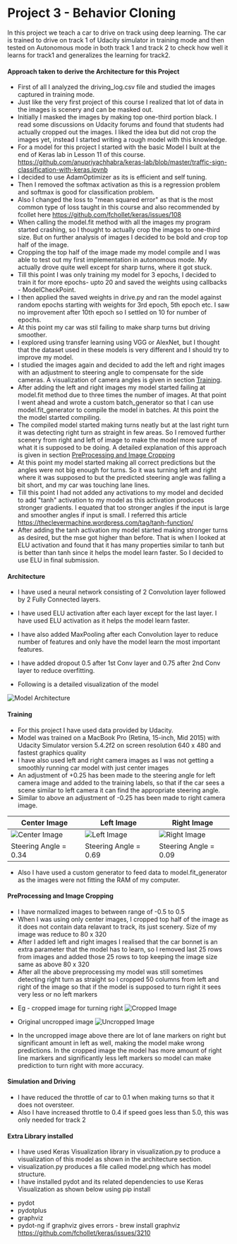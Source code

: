# Project 3 - Behavior Cloning

In this project we teach a car to drive on track using deep learning. The car is trained to drive on track 1 of Udacity simulator in
training mode and then tested on Autonomous mode in both track 1 and track 2 to check how well it learns for track1
and generalizes the learning for track2.


#### Approach taken to derive the Architecture for this Project
* First of all I analyzed the driving_log.csv file and studied the images captured in training mode.
* Just like the very first project of this course I realized that lot of data in the images is scenery
and can be masked out.
* Initially I masked the images by making top one-third portion black. I read some discussions on Udacity forums
and found that students had actually cropped out the images. I liked the idea but did not crop the images yet, instead
I started writing a rough model with this knowledge.
* For a model for this project I started with the basic Model I built at the end of Keras lab in Lesson 11 of this course.
https://github.com/anupriyachhabra/keras-lab/blob/master/traffic-sign-classification-with-keras.ipynb
* I decided to use AdamOptimizer as its is efficient and self tuning.
* Then I removed the softmax activation as this is a regression problem and softmax is good for classification problem.
* Also I changed the loss to "mean squared error" as that is the most common type of loss taught in this course
 and also recommended by fcollet here https://github.com/fchollet/keras/issues/108
* When calling the model.fit method with all the images my program started crashing, so I thought to actually crop the images
to one-third size. But on further analysis of images I decided to be bold and crop top half of the image.
* Cropping the top half of the image made my model compile and I was able to test out my first implementation in autonomous
mode. My actually drove quite well except for sharp turns, where it got stuck.
* Till this point I was only training my model for 3 epochs, I decided to train it for more epochs- upto 20 and saved the weights
using callbacks - ModelCheckPoint.
* I then applied the saved weights in drive.py and ran the model against random epochs starting with weights for 3rd epoch,
5th epoch etc. I saw no improvement after 10th epoch so I settled on 10 for number of epochs.
* At this point my car was stil failing to make sharp turns but driving smoother.
* I explored using transfer learning using VGG or AlexNet, but I thought that the dataset used in these models is very
different and I should try to improve my model.
* I studied the images again and decided to add the left and right images with an adjustment to steering angle to compensate
for the side cameras. A visualization of camera angles is given in section [Training](#training).
*  After adding the left and right images my model started failing at model.fit method due to three times the number of images.
At that point I went ahead and wrote a custom batch_generator so that I can use model.fit_generator to compile the model in
batches. At this point the the model started compiling.
* The compiled model started making turns neatly but at the last right turn it was detecting
right turn as straight in few areas. So I removed further scenery from right and left of image to make the model more sure
of what it is supposed to be doing. A detailed explanation of this approach is given in section [PreProcessing and Image Cropping](#preprocessing-and-image-cropping)
* At this point my model started making all correct predictions but the angles were not big enough for turns. So it was
turning left and right where it was supposed to but the predicted steering angle was falling a bit short, and my car was
touching lane lines.
* Till this point I had not added any activations to my model and decided to add "tanh" activation to my model as this activation
produces stronger gradients. I equated that too stronger angles if the input is large and smoother angles if input is small.
I referred this article https://theclevermachine.wordpress.com/tag/tanh-function/
* After adding the tanh activation my model started making stronger turns as desired, but the mse got higher than before.
That is when I looked at ELU activation and found that it has many properties similar to tanh but is better than tanh since it helps
the model learn faster. So I decided to use ELU in final submission.



#### Architecture
* I have used a neural network consisting of 2 Convolution layer followed by 2 Fully Connected layers.
* I have used ELU activation after each layer except for the last layer. I have used ELU activation as it helps the model learn faster.
* I have also added MaxPooling after each Convolution layer to reduce number of features and only have the model learn the most important features.
* I have added dropout 0.5 after 1st Conv layer and 0.75 after 2nd Conv layer to reduce overfitting.

* Following is a detailed visualization of the model

![Model Architecture](model.png?raw=true "Model Architecture")


#### Training

* For this project I have used data provided by Udacity.
* Model was trained on a MacBook Pro (Retina, 15-inch, Mid 2015) with Udacity Simulator
version 5.4.2f2 on screen resolution 640 x 480 and fastest graphics quality
* I have also used left and right camera images as I was not getting a smoothly running car model with just center images
* An adjustment of +0.25 has been made to the steering angle for left camera image and added to the training labels,
so that if the car sees a scene similar to left camera it can find the appropriate steering angle.
* Similar to above an adjustment of -0.25 has been made to right camera image.

|Center Image | Left Image | Right Image|
|-------------|------------| -----------|
|![Center Image](example_images/center_2016_12_01_13_33_46_039.jpg?raw=true)|![Left Image](example_images/left_2016_12_01_13_33_46_039.jpg?raw=true)|![Right Image](example_images/right_2016_12_01_13_33_46_039.jpg?raw=true)|
|Steering Angle = 0.34|Steering Angle = 0.69|Steering Angle = 0.09|


* Also I have used a custom generator to feed data to model.fit_generator as the images were not fitting the RAM of my computer.



#### PreProcessing and Image Cropping
* I have normalized images to between range of -0.5 to 0.5
* When I was using only center images, I cropped top half of the image as it
does not contain data relavant to track, its just scenery. Size of my image was reduce to 80 x 320
* After I added left and right images I realised that the car bonnet is an extra parameter that the model has to learn,
so I removed last 25 rows from images and added those 25 rows to top keeping the image size same as above 80 x 320
* After all the above preprocessing my model was still sometimes detecting right turn as straight so I cropped 50 columns
from left and right of the image so that if the model is supposed to turn right it sees very less or no left markers
 - Eg - cropped image for turning right
   ![Cropped Image](example_images/turn_right_cropped.jpg?raw=true)

 - Original uncropped image
   ![Uncropped Image](example_images/turn_right_uncropped.jpg?raw=true)

 - In the uncropped image above there are lot of lane markers on right but significant amount in left as well, making the
 model make wrong predictions. In the cropped image the model has more amount of right line markers and significantly less
 left markers so model can make prediction to turn right with more accuracy.


#### Simulation and Driving
* I have reduced the throttle of car to 0.1 when making turns so that it does not oversteer.
* Also I have increased throttle to 0.4 if speed goes less than 5.0, this was only needed for track 2



#### Extra Library installed
* I have used Keras Visualization library in visualization.py to produce a visualization of this model
as shown in the architecture section.
* visualization.py produces a file called model.png which has model structure.
* I have installed pydot and its related dependencies to use Keras Visualization as shown below using
pip install
- pydot
- pydotplus
- graphviz
- pydot-ng
if graphviz gives errors - brew install graphviz
https://github.com/fchollet/keras/issues/3210

